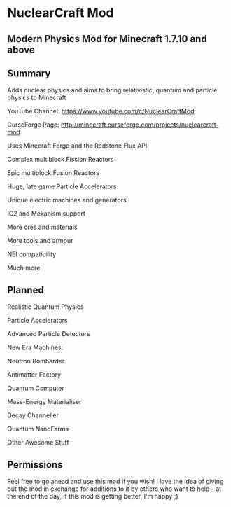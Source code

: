 NuclearCraft Mod
================
Modern Physics Mod for Minecraft 1.7.10 and above
---------------------------------------

Summary
-------

Adds nuclear physics and aims to bring relativistic, quantum and particle physics to Minecraft

YouTube Channel: https://www.youtube.com/c/NuclearCraftMod

CurseForge Page: http://minecraft.curseforge.com/projects/nuclearcraft-mod

Uses Minecraft Forge and the Redstone Flux API

Complex multiblock Fission Reactors

Epic multiblock Fusion Reactors

Huge, late game Particle Accelerators

Unique electric machines and generators

IC2 and Mekanism support

More ores and materials

More tools and armour

NEI compatibility

Much more


Planned
-------

Realistic Quantum Physics

Particle Accelerators

Advanced Particle Detectors

New Era Machines:

Neutron Bombarder

Antimatter Factory

Quantum Computer

Mass-Energy Materialiser

Decay Channeller

Quantum NanoFarms

Other Awesome Stuff

Permissions
-----------

Feel free to go ahead and use this mod if you wish! I love the idea of giving out the mod in exchange for additions to it by others who want to help - at the end of the day, if this mod is getting better, I'm happy ;)
